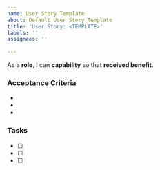```yaml
---
name: User Story Template
about: Default User Story Template
title: 'User Story: <TEMPLATE>'
labels: ''
assignees: ''

---
```


As a **role**, I can **capability** so that **received benefit**.

### Acceptance Criteria
*
*
*

### Tasks
-  [   ] 
-  [   ] 
-  [   ]
